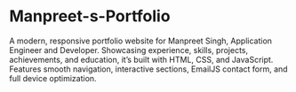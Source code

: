 # Manpreet-s-Portfolio
A modern, responsive portfolio website for Manpreet Singh, Application Engineer and Developer. Showcasing experience, skills, projects, achievements, and education, it’s built with HTML, CSS, and JavaScript. Features smooth navigation, interactive sections, EmailJS contact form, and full device optimization.
